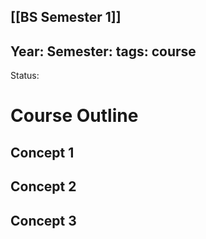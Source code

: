 [[BS Semester 1]]
---
Year:
Semester:
tags: course
---

Status:

# Course Outline

## Concept 1
###
## Concept 2
###
## Concept 3
###

